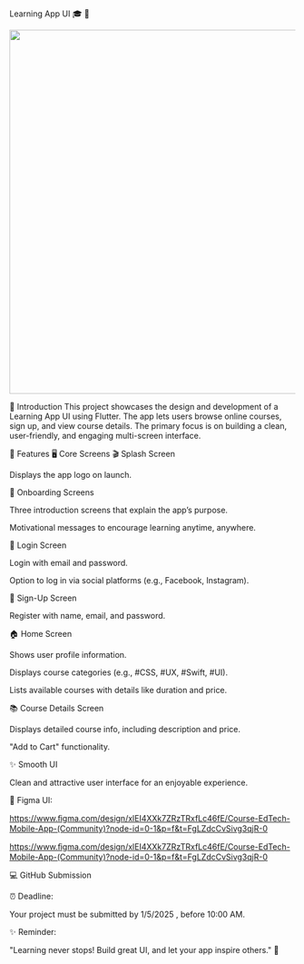 Learning App UI 🎓 📱

<img src="./screen.gif"
style="width:6.69297in;height:6.67888in" />

📘 Introduction
This project showcases the design and development of a Learning App UI using Flutter. The app lets users browse online courses, sign up, and view course details. The primary focus is on building a clean, user-friendly, and engaging multi-screen interface.

🚀 Features
🖥️ Core Screens
🎬 Splash Screen

Displays the app logo on launch.

📖 Onboarding Screens

Three introduction screens that explain the app’s purpose.

Motivational messages to encourage learning anytime, anywhere.

🔐 Login Screen

Login with email and password.

Option to log in via social platforms (e.g., Facebook, Instagram).

📝 Sign-Up Screen

Register with name, email, and password.

🏠 Home Screen

Shows user profile information.

Displays course categories (e.g., #CSS, #UX, #Swift, #UI).

Lists available courses with details like duration and price.

📚 Course Details Screen

Displays detailed course info, including description and price.

"Add to Cart" functionality.

✨ Smooth UI

Clean and attractive user interface for an enjoyable experience.



🎨 Figma UI:

https://www.ﬁgma.com/design/xlEI4XXk7ZRzTRxfLc46fE/Course-EdTech-Mobile-App-(Community)?node-id=0-1&p=f&t=FgLZdcCvSivg3qjR-0

https://www.ﬁgma.com/design/xlEI4XXk7ZRzTRxfLc46fE/Course-EdTech-Mobile-App-(Community)?node-id=0-1&p=f&t=FgLZdcCvSivg3qjR-0

💻 GitHub Submission

⏰ Deadline:

Your project must be submitted by 1/5/2025 , before 10:00 AM.

✨ Reminder:

"Learning never stops! Build
great UI, and let your app inspire others." 🚀
